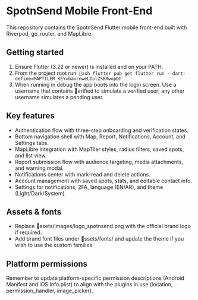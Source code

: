 ﻿# SpotnSend Mobile Front-End

This repository contains the SpotnSend Flutter mobile front-end built with Riverpod, go_router, and MapLibre.

## Getting started

1. Ensure Flutter (3.22 or newer) is installed and on your PATH.
2. From the project root run:
   `ash
   flutter pub get
   flutter run --dart-define=MAPTILER_KEY=baucnweLIulZSBRwopDh
   `
3. When running in debug the app boots into the login screen. Use a username that contains erified to simulate a verified user; any other username simulates a pending user.

## Key features

- Authentication flow with three-step onboarding and verification states.
- Bottom navigation shell with Map, Report, Notifications, Account, and Settings tabs.
- MapLibre integration with MapTiler styles, radius filters, saved spots, and list view.
- Report submission flow with audience targeting, media attachments, and warning modal.
- Notifications center with mark-read and delete actions.
- Account management with saved spots, stats, and editable contact info.
- Settings for notifications, 2FA, language (EN/AR), and theme (Light/Dark/System).

## Assets & fonts

- Replace ssets/images/logo_spotnsend.png with the official brand logo if required.
- Add brand font files under ssets/fonts/ and update the theme if you wish to use the custom families.

## Platform permissions

Remember to update platform-specific permission descriptions (Android Manifest and iOS Info.plist) to align with the plugins in use (location, permission_handler, image_picker).
